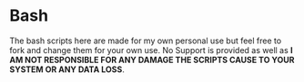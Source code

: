 # Bash
The bash scripts here are made for my own personal use but feel free to fork and change them for your own use.
No Support is provided as well as **I AM NOT RESPONSIBLE FOR ANY DAMAGE THE SCRIPTS CAUSE TO YOUR SYSTEM OR ANY DATA LOSS**.
